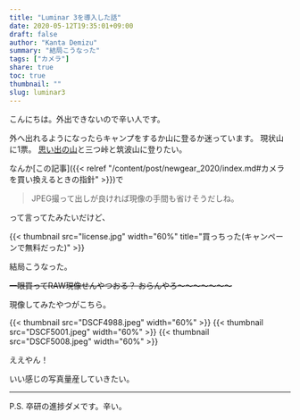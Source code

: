 ```yaml
---
title: "Luminar 3を導入した話"
date: 2020-05-12T19:35:01+09:00
draft: false
author: "Kanta Demizu"
summary: "結局こうなった"
tags: ["カメラ"]
share: true
toc: true
thumbnail: ""
slug: luminar3
---
```


こんにちは。外出できないので辛い人です。

外へ出れるようになったらキャンプをするか山に登るか迷っています。
現状山に1票。
[思い出の山](https://ja.wikipedia.org/wiki/%E8%B0%B7%E5%B7%9D%E5%B2%B3)と三つ峠と筑波山に登りたい。

なんか[この記事]({{< relref "/content/post/newgear_2020/index.md#カメラを買い換えるときの指針" >}})で
> JPEG撮って出しが良ければ現像の手間も省けそうだしね。

って言ってたみたいだけど、

{{< thumbnail src="license.jpg" width="60%" title="買っちった(キャンペーンで無料だった)" >}}

結局こうなった。

~~一眼買ってRAW現像せんやつおる？
おらんやろ〜〜〜〜〜〜〜~~

現像してみたやつがこちら。

{{< thumbnail src="DSCF4988.jpeg" width="60%" >}}
{{< thumbnail src="DSCF5001.jpeg" width="60%" >}}
{{< thumbnail src="DSCF5008.jpeg" width="60%" >}}

ええやん！

いい感じの写真量産していきたい。

---

P.S. 卒研の進捗ダメです。辛い。
